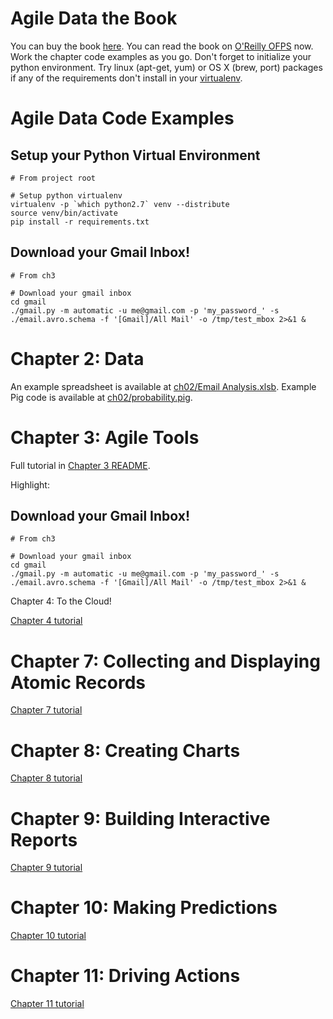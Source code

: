 Agile Data the Book
===================

You can buy the book [here](http://shop.oreilly.com/product/0636920025054.do). You can read the book on [O'Reilly OFPS](http://ofps.oreilly.com/titles/9781449326265/) now. Work the chapter code examples as you go. Don't forget to initialize your python environment. Try linux (apt-get, yum) or OS X (brew, port) packages if any of the requirements don't install in your [virtualenv](http://www.virtualenv.org/en/latest/).

Agile Data Code Examples
========================

Setup your Python Virtual Environment
-------------------------------------

```
# From project root

# Setup python virtualenv
virtualenv -p `which python2.7` venv --distribute
source venv/bin/activate
pip install -r requirements.txt
```

Download your Gmail Inbox!
--------------------------

```
# From ch3

# Download your gmail inbox
cd gmail
./gmail.py -m automatic -u me@gmail.com -p 'my_password_' -s ./email.avro.schema -f '[Gmail]/All Mail' -o /tmp/test_mbox 2>&1 &
```

Chapter 2: Data
===============

An example spreadsheet is available at [ch02/Email Analysis.xlsb](https://github.com/rjurney/Agile_Data_Code/blob/master/ch02/Email%20Analysis.xlsb). Example Pig code is available at [ch02/probability.pig](https://github.com/rjurney/Agile_Data_Code/blob/master/ch02/probability.pig).

Chapter 3: Agile Tools
======================

Full tutorial in [Chapter 3 README](https://github.com/rjurney/Agile_Data_Code/tree/master/ch03).

Highlight:

Download your Gmail Inbox!
--------------------------

```
# From ch3

# Download your gmail inbox
cd gmail
./gmail.py -m automatic -u me@gmail.com -p 'my_password_' -s ./email.avro.schema -f '[Gmail]/All Mail' -o /tmp/test_mbox 2>&1 &
```

Chapter 4: To the Cloud!

[Chapter 4 tutorial](https://github.com/rjurney/Agile_Data_Code/tree/master/ch04)

Chapter 7: Collecting and Displaying Atomic Records
===================================================

[Chapter 7 tutorial](https://github.com/rjurney/Agile_Data_Code/tree/master/ch07)

Chapter 8: Creating Charts
==========================

[Chapter 8 tutorial](https://github.com/rjurney/Agile_Data_Code/tree/master/ch08)

Chapter 9: Building Interactive Reports
=======================================

[Chapter 9 tutorial](https://github.com/rjurney/Agile_Data_Code/tree/master/ch09)

Chapter 10: Making Predictions
==============================

[Chapter 10 tutorial](https://github.com/rjurney/Agile_Data_Code/tree/master/ch10)

Chapter 11: Driving Actions
===========================

[Chapter 11 tutorial](https://github.com/rjurney/Agile_Data_Code/tree/master/ch11)
